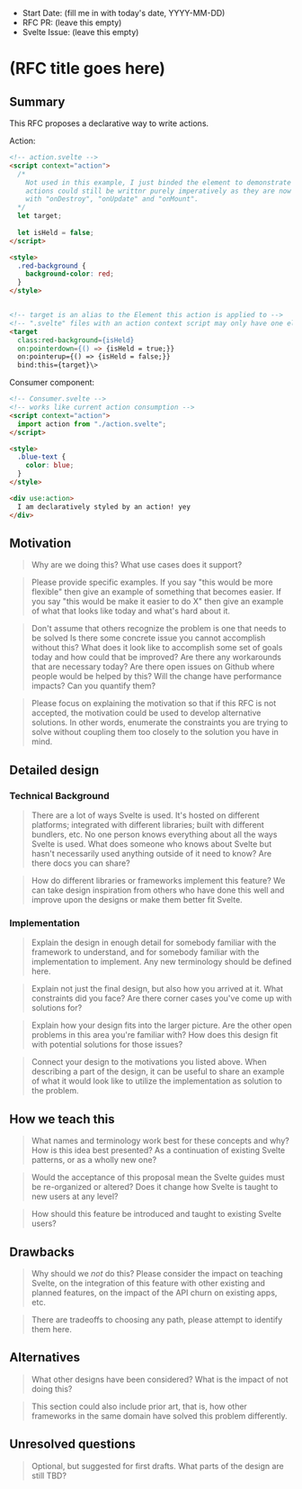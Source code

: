 - Start Date: (fill me in with today's date, YYYY-MM-DD)
- RFC PR: (leave this empty)
- Svelte Issue: (leave this empty)

# (RFC title goes here)

## Summary

This RFC proposes a declarative way to write actions.

Action: 

```html
<!-- action.svelte -->
<script context="action">
  /*
    Not used in this example, I just binded the element to demonstrate 
    actions could still be writtnr purely imperatively as they are now
    with "onDestroy", "onUpdate" and "onMount".
  */
  let target;
  
  let isHeld = false;
</script>

<style>
  .red-background {
    background-color: red;
  }
</style>


<!-- target is an alias to the Element this action is applied to -->
<!-- ".svelte" files with an action context script may only have one element, a target, and target shall have 0 children.-->
<target
  class:red-background={isHeld}
  on:pointerdown={() => {isHeld = true;}}
  on:pointerup={() => {isHeld = false;}}
  bind:this={target}\>
```
  
Consumer component:   

```html
<!-- Consumer.svelte -->
<!-- works like current action consumption -->
<script context="action">
  import action from "./action.svelte";
</script>

<style>
  .blue-text {
    color: blue;
  }
</style>

<div use:action>
  I am declaratively styled by an action! yey
</div>
```


## Motivation

> Why are we doing this? What use cases does it support?

> Please provide specific examples. If you say "this would be more flexible" then
> give an example of something that becomes easier. If you say "this would be make
> it easier to do X" then give an example of what that looks like today and what's
> hard about it.

> Don't assume that others recognize the problem is one that needs to be solved
> Is there some concrete issue you cannot accomplish without this?
> What does it look like to accomplish some set of goals today and how could
> that be improved?
> Are there any workarounds that are necessary today?
> Are there open issues on Github where people would be helped by this?
> Will the change have performance impacts? Can you quantify them?

> Please focus on explaining the motivation so that if this RFC is not accepted,
> the motivation could be used to develop alternative solutions. In other words,
> enumerate the constraints you are trying to solve without coupling them too
> closely to the solution you have in mind.

## Detailed design

### Technical Background

> There are a lot of ways Svelte is used. It's hosted on different platforms;
> integrated with different libraries; built with different bundlers, etc. No one
> person knows everything about all the ways Svelte is used. What does someone who
> knows about Svelte but hasn't necessarily used anything outside of it need to
> know? Are there docs you can share?

> How do different libraries or frameworks implement this feature? We can take
> design inspiration from others who have done this well and improve upon the
> designs or make them better fit Svelte.

### Implementation

> Explain the design in enough detail for somebody familiar with the framework to
understand, and for somebody familiar with the implementation to implement. Any
> new terminology should be defined here.

> Explain not just the final design, but also how you arrived at it. What
> constraints did you face? Are there corner cases you've come up with solutions for?

> Explain how your design fits into the larger picture. Are the other open problems
> in this area you're familiar with? How does this design fit with potential
> solutions for those issues?

> Connect your design to the motivations you listed above. When describing a part of
> the design, it can be useful to share an example of what it would look like to
> utilize the implementation as solution to the problem.

## How we teach this

> What names and terminology work best for these concepts and why? How is this
idea best presented? As a continuation of existing Svelte patterns, or as a
wholly new one?

> Would the acceptance of this proposal mean the Svelte guides must be
re-organized or altered? Does it change how Svelte is taught to new users
at any level?

> How should this feature be introduced and taught to existing Svelte
users?

## Drawbacks

> Why should we *not* do this? Please consider the impact on teaching Svelte,
on the integration of this feature with other existing and planned features,
on the impact of the API churn on existing apps, etc.

> There are tradeoffs to choosing any path, please attempt to identify them here.

## Alternatives

> What other designs have been considered? What is the impact of not doing this?

> This section could also include prior art, that is, how other frameworks in the
> same domain have solved this problem differently.

## Unresolved questions

> Optional, but suggested for first drafts. What parts of the design are still TBD?
